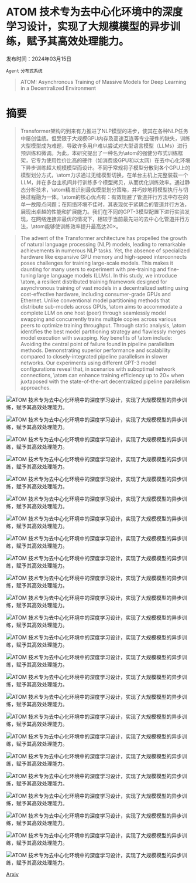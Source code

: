 # ATOM 技术专为去中心化环境中的深度学习设计，实现了大规模模型的异步训练，赋予其高效处理能力。

发布时间：2024年03月15日

`Agent` `分布式系统`

> ATOM: Asynchronous Training of Massive Models for Deep Learning in a Decentralized Environment

# 摘要

> Transformer架构的到来有力推进了NLP模型的进步，使其在各种NLP任务中屡创佳绩。但受限于大规模GPU内存及高速互连等专业硬件的缺失，训练大型模型成为难题，导致许多用户难以尝试对大型语言模型（LLMs）进行预训练和微调。为此，本研究提出了一种名为\atom的强健分布式训练框架，它专为使用性价比高的硬件（如消费级GPU和以太网）在去中心化环境下异步训练超大规模模型而设计。不同于常规将子模型分散到各个GPU上的模型划分方式，\atom力求通过无缝模型切换，在单台主机上完整装载一个LLM，并在多台主机间并行训练多个模型拷贝，从而优化训练效率。通过静态分析技术，\atom精准识别最优模型划分策略，并巧妙地将模型执行与切换过程融为一体。\atom的核心优点有：有效规避了管道并行方法中存在的单一故障点问题；在网络环境不佳时，其表现优于紧耦合的管道并行方法，展现出卓越的性能和扩展能力。我们在不同的GPT-3模型配置下进行实验发现，在网络连接非最优的情况下，相较于当前最先进的去中心化管道并行方法，\atom能够使训练效率提升最高达$20 \times$。

> The advent of the Transformer architecture has propelled the growth of natural language processing (NLP) models, leading to remarkable achievements in numerous NLP tasks. Yet, the absence of specialized hardware like expansive GPU memory and high-speed interconnects poses challenges for training large-scale models. This makes it daunting for many users to experiment with pre-training and fine-tuning large language models (LLMs). In this study, we introduce \atom, a resilient distributed training framework designed for asynchronous training of vast models in a decentralized setting using cost-effective hardware, including consumer-grade GPUs and Ethernet. Unlike conventional model partitioning methods that distribute sub-models across GPUs, \atom aims to accommodate a complete LLM on one host (peer) through seamlessly model swapping and concurrently trains multiple copies across various peers to optimize training throughput. Through static analysis, \atom identifies the best model partitioning strategy and flawlessly merges model execution with swapping. Key benefits of \atom include: Avoiding the central point of failure found in pipeline parallelism methods. Demonstrating superior performance and scalability compared to closely-integrated pipeline parallelism in slower networks. Our experiments using different GPT-3 model configurations reveal that, in scenarios with suboptimal network connections, \atom can enhance training efficiency up to $20 \times$ when juxtaposed with the state-of-the-art decentralized pipeline parallelism approaches.

![ATOM 技术专为去中心化环境中的深度学习设计，实现了大规模模型的异步训练，赋予其高效处理能力。](../../../paper_images/2403.10504/x1.png)

![ATOM 技术专为去中心化环境中的深度学习设计，实现了大规模模型的异步训练，赋予其高效处理能力。](../../../paper_images/2403.10504/x2.png)

![ATOM 技术专为去中心化环境中的深度学习设计，实现了大规模模型的异步训练，赋予其高效处理能力。](../../../paper_images/2403.10504/x3.png)

![ATOM 技术专为去中心化环境中的深度学习设计，实现了大规模模型的异步训练，赋予其高效处理能力。](../../../paper_images/2403.10504/x4.png)

![ATOM 技术专为去中心化环境中的深度学习设计，实现了大规模模型的异步训练，赋予其高效处理能力。](../../../paper_images/2403.10504/x5.png)

![ATOM 技术专为去中心化环境中的深度学习设计，实现了大规模模型的异步训练，赋予其高效处理能力。](../../../paper_images/2403.10504/x6.png)

![ATOM 技术专为去中心化环境中的深度学习设计，实现了大规模模型的异步训练，赋予其高效处理能力。](../../../paper_images/2403.10504/x7.png)

![ATOM 技术专为去中心化环境中的深度学习设计，实现了大规模模型的异步训练，赋予其高效处理能力。](../../../paper_images/2403.10504/x8.png)

![ATOM 技术专为去中心化环境中的深度学习设计，实现了大规模模型的异步训练，赋予其高效处理能力。](../../../paper_images/2403.10504/x9.png)

![ATOM 技术专为去中心化环境中的深度学习设计，实现了大规模模型的异步训练，赋予其高效处理能力。](../../../paper_images/2403.10504/x10.png)

![ATOM 技术专为去中心化环境中的深度学习设计，实现了大规模模型的异步训练，赋予其高效处理能力。](../../../paper_images/2403.10504/x11.png)

![ATOM 技术专为去中心化环境中的深度学习设计，实现了大规模模型的异步训练，赋予其高效处理能力。](../../../paper_images/2403.10504/x12.png)

![ATOM 技术专为去中心化环境中的深度学习设计，实现了大规模模型的异步训练，赋予其高效处理能力。](../../../paper_images/2403.10504/x13.png)

![ATOM 技术专为去中心化环境中的深度学习设计，实现了大规模模型的异步训练，赋予其高效处理能力。](../../../paper_images/2403.10504/x14.png)

![ATOM 技术专为去中心化环境中的深度学习设计，实现了大规模模型的异步训练，赋予其高效处理能力。](../../../paper_images/2403.10504/x15.png)

![ATOM 技术专为去中心化环境中的深度学习设计，实现了大规模模型的异步训练，赋予其高效处理能力。](../../../paper_images/2403.10504/x16.png)

![ATOM 技术专为去中心化环境中的深度学习设计，实现了大规模模型的异步训练，赋予其高效处理能力。](../../../paper_images/2403.10504/x17.png)

![ATOM 技术专为去中心化环境中的深度学习设计，实现了大规模模型的异步训练，赋予其高效处理能力。](../../../paper_images/2403.10504/x18.png)

![ATOM 技术专为去中心化环境中的深度学习设计，实现了大规模模型的异步训练，赋予其高效处理能力。](../../../paper_images/2403.10504/x19.png)

![ATOM 技术专为去中心化环境中的深度学习设计，实现了大规模模型的异步训练，赋予其高效处理能力。](../../../paper_images/2403.10504/x20.png)

![ATOM 技术专为去中心化环境中的深度学习设计，实现了大规模模型的异步训练，赋予其高效处理能力。](../../../paper_images/2403.10504/x21.png)

![ATOM 技术专为去中心化环境中的深度学习设计，实现了大规模模型的异步训练，赋予其高效处理能力。](../../../paper_images/2403.10504/)

![ATOM 技术专为去中心化环境中的深度学习设计，实现了大规模模型的异步训练，赋予其高效处理能力。](../../../paper_images/2403.10504/x23.png)

![ATOM 技术专为去中心化环境中的深度学习设计，实现了大规模模型的异步训练，赋予其高效处理能力。](../../../paper_images/2403.10504/x24.png)

[Arxiv](https://arxiv.org/abs/2403.10504)